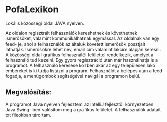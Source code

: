 # PofaLexikon
Lokális közösségi oldal JAVA nyelven.


Az oldalon regisztrált 
felhasználók kereshetnek és követhetnek ismerősöket, valamint kommunikálhatnak
egymással. Az oldalnak van egy feed- je, ahol a felhasználók az általuk követett 
ismerősök posztjait láthatják. Ismerősökre lehet név, email cím valamint lakcím 
alapján keresni. A közösségi oldal grafikus felhasználói felülettel rendelkezik, 
amelyet a felhasználó tud kezelni. Egy gyors regisztráció után már használhatja is a 
programot. A felhasználó keresése közben akár az egy településen lakó embereket is 
ki tudja listázni a program. Felhasználót a belépés után a feed fogadja, a 
menügombok segítségével navigál a programon belül. 


## Megvalósítás:
A programot Java nyelven fejlesztem az IntelliJ fejlesztői környezetben. Java Swing- ben valósítom meg a 
grafikus felületet. A felhasználók adatait txt fileokban tároltam.
